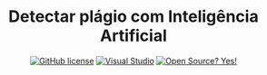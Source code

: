 <a id="readme-top"></a>

<h1 align="center"> 
 Detectar plágio com Inteligência Artificial
</h1>

<div align="center">

[![GitHub license](https://img.shields.io/github/license/Naereen/StrapDown.js.svg)](https://github.com/Naereen/StrapDown.js/blob/master/LICENSE)
[![Visual Studio](https://badgen.net/badge/icon/visualstudio?icon=visualstudio&label)](https://code.visualstudio.com/)
[![Open Source? Yes!](https://badgen.net/badge/Open%20Source%20%3F/Yes%21/blue?icon=github)]([https://github.com/Kaua-Felipe/github-api-interface](https://github.com/joaobatista235/Detectar-Plagio-Gemini))

</div>
